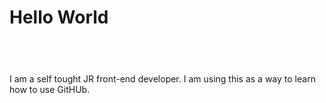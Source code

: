 
<html>

<body>


 <h1>Hello World</h1>
 <p style="padding:20px;"></p>
 <p>I am a self tought JR front-end developer. I am using this as a way to learn how to use GitHUb. </p>
 
 
</body>
